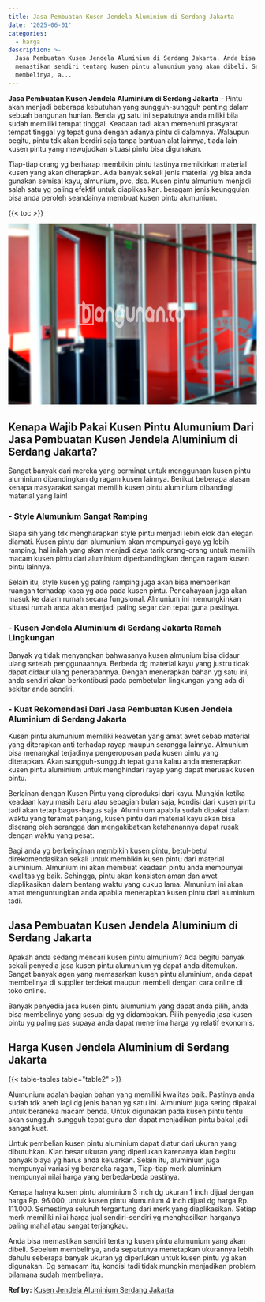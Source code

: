 ```yaml
---
title: Jasa Pembuatan Kusen Jendela Aluminium di Serdang Jakarta
date: '2025-06-01'
categories:
  - harga
description: >-
  Jasa Pembuatan Kusen Jendela Aluminium di Serdang Jakarta. Anda bisa
  memastikan sendiri tentang kusen pintu alumunium yang akan dibeli. Sebelum
  membelinya, a...
---
```


**Jasa Pembuatan Kusen Jendela Aluminium di Serdang Jakarta** – Pintu akan menjadi beberapa kebutuhan yang sungguh-sungguh penting dalam sebuah bangunan hunian. Benda yg satu ini sepatutnya anda miliki bila sudah memiliki tempat tinggal. Keadaan tadi akan memenuhi prasyarat tempat tinggal yg tepat guna dengan adanya pintu di dalamnya. Walaupun begitu, pintu tdk akan berdiri saja tanpa bantuan alat lainnya, tiada lain kusen pintu yang mewujudkan situasi pintu bisa digunakan.

Tiap-tiap orang yg berharap membikin pintu tastinya memikirkan material kusen yang akan diterapkan. Ada banyak sekali jenis material yg bisa anda gunakan semisal kayu, almunium, pvc, dsb. Kusen pintu almunium menjadi salah satu yg paling efektif untuk diaplikasikan. beragam jenis keunggulan bisa anda peroleh seandainya membuat kusen pintu alumunium.

{{< toc >}}

![Jasa Pembuatan Kusen Jendela Aluminium di Serdang Jakarta](/images/harga-kusen-jendela-alumunium-21.png)

## Kenapa Wajib Pakai Kusen Pintu Alumunium Dari Jasa Pembuatan Kusen Jendela Aluminium di Serdang Jakarta?

Sangat banyak dari mereka yang berminat untuk menggunaan kusen pintu aluminium dibandingkan dg ragam kusen lainnya. Berikut beberapa alasan kenapa masyarakat sangat memilih kusen pintu aluminium dibandingi material yang lain!

### \- Style Alumunium Sangat Ramping

Siapa sih yang tdk mengharapkan style pintu menjadi lebih elok dan elegan diamati. Kusen pintu dari alumunium akan mempunyai gaya yg lebih ramping, hal inilah yang akan menjadi daya tarik orang-orang untuk memilih macam kusen pintu dari aluminium diperbandingkan dengan ragam kusen pintu lainnya.

Selain itu, style kusen yg paling ramping juga akan bisa memberikan ruangan terhadap kaca yg ada pada kusen pintu. Pencahayaan juga akan masuk ke dalam rumah secara fungsional. Almunium ini memungkinkan situasi rumah anda akan menjadi paling segar dan tepat guna pastinya.

### \- Kusen Jendela Aluminium di Serdang Jakarta Ramah Lingkungan

Banyak yg tidak menyangkan bahwasanya kusen almunium bisa didaur ulang setelah penggunaannya. Berbeda dg material kayu yang justru tidak dapat didaur ulang penerapannya. Dengan menerapkan bahan yg satu ini, anda sendiri akan berkontibusi pada pembetulan lingkungan yang ada di sekitar anda sendiri.

### \- Kuat Rekomendasi Dari Jasa Pembuatan Kusen Jendela Aluminium di Serdang Jakarta

Kusen pintu alumunium memiliki keawetan yang amat awet sebab material yang diterapkan anti terhadap rayap maupun serangga lainnya. Almunium bisa menangkal terjadinya pengeroposan pada kusen pintu yang diterapkan. Akan sungguh-sungguh tepat guna kalau anda menerapkan kusen pintu aluminium untuk menghindari rayap yang dapat merusak kusen pintu.

Berlainan dengan Kusen Pintu yang diproduksi dari kayu. Mungkin ketika keadaan kayu masih baru atau sebagian bulan saja, kondisi dari kusen pintu tadi akan tetap bagus-bagus saja. Aluminium apabila sudah dipakai dalam waktu yang teramat panjang, kusen pintu dari material kayu akan bisa diserang oleh serangga dan mengakibatkan ketahanannya dapat rusak dengan waktu yang pesat.

Bagi anda yg berkeinginan membikin kusen pintu, betul-betul direkomendasikan sekali untuk membikin kusen pintu dari material aluminium. Almunium ini akan membuat keadaan pintu anda mempunyai kwalitas yg baik. Sehingga, pintu akan konsisten aman dan awet diaplikasikan dalam bentang waktu yang cukup lama. Almunium ini akan amat menguntungkan anda apabila menerapkan kusen pintu dari aluminium tadi.

## Jasa Pembuatan Kusen Jendela Aluminium di Serdang Jakarta

Apakah anda sedang mencari kusen pintu almunium? Ada begitu banyak sekali penyedia jasa kusen pintu alumunium yg dapat anda ditemukan. Sangat banyak agen yang memasarkan kusen pintu aluminium, anda dapat membelinya di supplier terdekat maupun membeli dengan cara online di toko online.

Banyak penyedia jasa kusen pintu alumunium yang dapat anda pilih, anda bisa membelinya yang sesuai dg yg didambakan. Pilih penyedia jasa kusen pintu yg paling pas supaya anda dapat menerima harga yg relatif ekonomis.

## Harga Kusen Jendela Aluminium di Serdang Jakarta

{{< table-tables table="table2" >}}

Alumunium adalah bagian bahan yang memiliki kwalitas baik. Pastinya anda sudah tdk aneh lagi dg jenis bahan yg satu ini. Almunium juga sering dipakai untuk beraneka macam benda. Untuk digunakan pada kusen pintu tentu akan sungguh-sungguh tepat guna dan dapat menjadikan pintu bakal jadi sangat kuat.

Untuk pembelian kusen pintu aluminium dapat diatur dari ukuran yang dibutuhkan. Kian besar ukuran yang diperlukan karenanya kian begitu banyak biaya yg harus anda keluarkan. Selain itu, aluminium juga mempunyai variasi yg beraneka ragam, Tiap-tiap merk aluminium mempunyai nilai harga yang berbeda-beda pastinya.

Kenapa halnya kusen pintu aluminium 3 inch dg ukuran 1 inch dijual dengan harga Rp. 96.000, untuk kusen pintu alumunium 4 inch dijual dg harga Rp. 111.000. Semestinya seluruh tergantung dari merk yang diaplikasikan. Setiap merk memiliki nilai harga jual sendiri-sendiri yg menghasilkan harganya paling mahal atau sangat terjangkau.

Anda bisa memastikan sendiri tentang kusen pintu alumunium yang akan dibeli. Sebelum membelinya, anda sepatutnya menetapkan ukurannya lebih dahulu seberapa banyak ukuran yg diperlukan untuk kusen pintu yg akan digunakan. Dg semacam itu, kondisi tadi tidak mungkin menjadikan problem bilamana sudah membelinya.

**Ref by:** [Kusen Jendela Aluminium Serdang Jakarta](https://id.wikipedia.org/wiki/Kusen)
